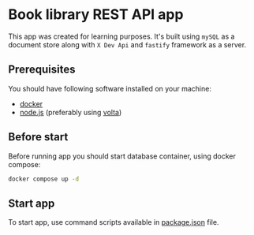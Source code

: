 # Book library REST API app

This app was created for learning purposes. It's built using `mySQL` as a document store along with `X Dev Api` and `fastify` framework as a server.

## Prerequisites

You should have following software installed on your machine:

- [docker](https://docs.docker.com/engine/install/)
- [node.js](https://nodejs.org/en) (preferably using [volta](https://docs.volta.sh/guide/getting-started))

## Before start

Before running app you should start database container, using docker compose:

```sh
docker compose up -d
```

## Start app

To start app, use command scripts available in [package.json](package.json#L10) file.
